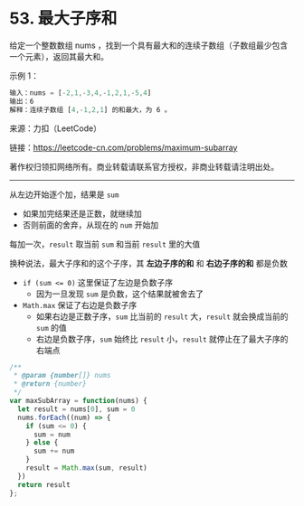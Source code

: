 # 53. 最大子序和

给定一个整数数组 nums ，找到一个具有最大和的连续子数组（子数组最少包含一个元素），返回其最大和。

示例 1：

```js
输入：nums = [-2,1,-3,4,-1,2,1,-5,4]
输出：6
解释：连续子数组 [4,-1,2,1] 的和最大，为 6 。
```

来源：力扣（LeetCode）

链接：<https://leetcode-cn.com/problems/maximum-subarray>

著作权归领扣网络所有。商业转载请联系官方授权，非商业转载请注明出处。

---

从左边开始逐个加，结果是 `sum`

- 如果加完结果还是正数，就继续加
- 否则前面的舍弃，从现在的 `num` 开始加

每加一次，`result` 取当前 `sum` 和当前 `result` 里的大值

换种说法，最大子序和的这个子序，其 **左边子序的和** 和 **右边子序的和** 都是负数

- `if (sum <= 0)` 这里保证了左边是负数子序
  - 因为一旦发现 `sum` 是负数，这个结果就被舍去了
- `Math.max` 保证了右边是负数子序
  - 如果右边是正数子序，`sum` 比当前的 `result` 大，`result` 就会换成当前的 `sum` 的值
  - 右边是负数子序，`sum` 始终比 `result` 小，`result` 就停止在了最大子序的右端点

```js
/**
 * @param {number[]} nums
 * @return {number}
 */
var maxSubArray = function(nums) {
  let result = nums[0], sum = 0
  nums.forEach((num) => {
    if (sum <= 0) {
      sum = num
    } else {
      sum += num
    }
    result = Math.max(sum, result)
  })
  return result
};

```
